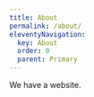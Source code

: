 ```yaml
---
title: About
permalink: /about/
eleventyNavigation:
  key: About
  order: 0
  parent: Primary
---
```

We have a website.